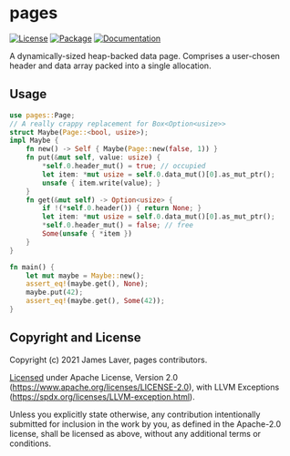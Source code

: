 # pages

[![License](https://img.shields.io/crates/l/pages.svg)](https://github.com/irrustible/pages/blob/main/LICENSE)
[![Package](https://img.shields.io/crates/v/pages.svg)](https://crates.io/crates/pages)
[![Documentation](https://docs.rs/pages/badge.svg)](https://docs.rs/pages)

A dynamically-sized heap-backed data page. Comprises a user-chosen header and
data array packed into a single allocation.

## Usage

```rust 
use pages::Page;
// A really crappy replacement for Box<Option<usize>>
struct Maybe(Page::<bool, usize>);
impl Maybe {
    fn new() -> Self { Maybe(Page::new(false, 1)) }
    fn put(&mut self, value: usize) {
        *self.0.header_mut() = true; // occupied
        let item: *mut usize = self.0.data_mut()[0].as_mut_ptr();
        unsafe { item.write(value); }
    }
    fn get(&mut self) -> Option<usize> {
        if !(*self.0.header()) { return None; }
        let item: *mut usize = self.0.data_mut()[0].as_mut_ptr();
        *self.0.header_mut() = false; // free
        Some(unsafe { *item })
    }
}

fn main() {
    let mut maybe = Maybe::new();
    assert_eq!(maybe.get(), None);
    maybe.put(42);
    assert_eq!(maybe.get(), Some(42));
}
```

## Copyright and License

Copyright (c) 2021 James Laver, pages contributors.

[Licensed](LICENSE) under Apache License, Version 2.0 (https://www.apache.org/licenses/LICENSE-2.0),
with LLVM Exceptions (https://spdx.org/licenses/LLVM-exception.html).

Unless you explicitly state otherwise, any contribution intentionally submitted
for inclusion in the work by you, as defined in the Apache-2.0 license, shall be
licensed as above, without any additional terms or conditions.
